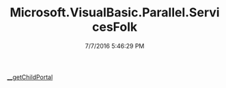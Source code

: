 ﻿---
title: Microsoft.VisualBasic.Parallel.ServicesFolk
date: 7/7/2016 5:46:29 PM
---

[__getChildPortal](T-Microsoft.VisualBasic.Parallel.ServicesFolk.__getChildPortal.html)
